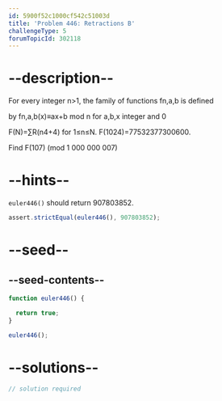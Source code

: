 ```yaml
---
id: 5900f52c1000cf542c51003d
title: 'Problem 446: Retractions B'
challengeType: 5
forumTopicId: 302118
---
```


# --description--

For every integer n>1, the family of functions fn,a,b is defined

by fn,a,b(x)≡ax+b mod n for a,b,x integer and 0

F(N)=∑R(n4+4) for 1≤n≤N. F(1024)=77532377300600.

Find F(107) (mod 1 000 000 007)

# --hints--

`euler446()` should return 907803852.

```js
assert.strictEqual(euler446(), 907803852);
```

# --seed--

## --seed-contents--

```js
function euler446() {

  return true;
}

euler446();
```

# --solutions--

```js
// solution required
```

